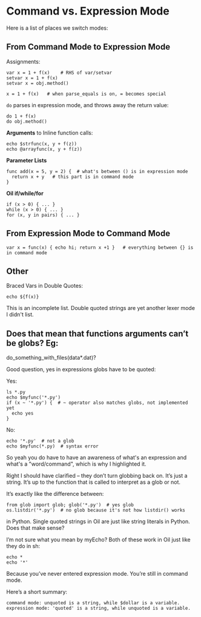 Command vs. Expression Mode
===========================


Here is a list of places we switch modes:

## From Command Mode to Expression Mode

Assignments:

```
var x = 1 + f(x)    # RHS of var/setvar
setvar x = 1 + f(x)
setvar x = obj.method()   

x = 1 + f(x)   # when parse_equals is on, = becomes special
```

`do` parses in expression mode, and throws away the return value:

```
do 1 + f(x)
do obj.method()
```

**Arguments** to Inline function calls:

```
echo $strfunc(x, y + f(z))
echo @arrayfunc(x, y + f(z))
```

**Parameter Lists**

```
func add(x = 5, y = 2) {  # what's between () is in expression mode
  return x + y   # this part is in command mode
}
```

**Oil if/while/for**

```
if (x > 0) { ... }
while (x > 0) { ... }
for (x, y in pairs) { ... }
```


## From Expression Mode to Command Mode

```
var x = func(x) { echo hi; return x +1 }   # everything between {} is in command mode
```


## Other

Braced Vars in Double Quotes:

```
echo ${f(x)}
```

This is an incomplete list.  Double quoted strings are yet another lexer mode I didn't list.


## Does that mean that functions arguments can’t be globs? Eg:

do_something_with_files(data*.dat)?


Good question, yes in expressions globs have to be quoted:

Yes:

```
ls *.py
echo $myfunc('*.py')
if (x ~ '*.py') {  # ~ operator also matches globs, not implemented yet
  echo yes
}

```

No:

```
echo '*.py'  # not a glob
echo $myfunc(*.py)  # syntax error
```

So yeah you do have to have an awareness of what's an expression and what's a "word/command", which is why I highlighted it.




Right I should have clarified – they don’t turn globbing back on. It’s just a string. It’s up to the function that is called to interpret as a glob or not.

It’s exactly like the difference between:

    from glob import glob; glob('*.py')  # yes glob
    os.listdir('*.py')  # no glob because it's not how listdir() works

in Python. Single quoted strings in Oil are just like string literals in Python. Does that make sense?

I’m not sure what you mean by myEcho? Both of these work in Oil just like they
do in sh:

    echo *
    echo '*'

Because you’ve never entered expression mode. You’re still in command mode.

Here’s a short summary:

    command mode: unquoted is a string, while $dollar is a variable.
    expression mode: 'quoted' is a string, while unquoted is a variable.

